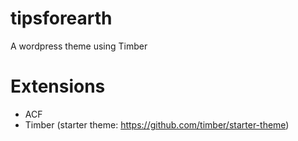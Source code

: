 # tipsforearth

A wordpress theme using Timber

# Extensions

* ACF
* Timber (starter theme: https://github.com/timber/starter-theme)
